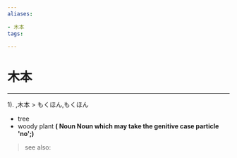 ```yaml
---
aliases:
    
- 木本
tags:
    
---
```


# 木本
---
1).
,木本 > もくほん,もくほん

- tree
- woody plant
**( Noun Noun which may take the genitive case particle 'no';)**
> see also: 
            